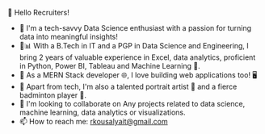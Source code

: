 👋 Hello Recruiters! 
- 🔭 I'm a tech-savvy Data Science enthusiast with a passion for turning data into meaningful insights! 
- 🌱📊 With a B.Tech in IT and a PGP in Data Science and Engineering, I bring 2 years of valuable experience in Excel, data analytics, proficient in Python, Power BI, Tableau and Machine Learning 🚀. 
- 👯 As a MERN Stack developer 🌐, I love building web applications too! 🖥️ 
- 💬 Apart from tech, I'm also a talented portrait artist 🎨 and a fierce badminton player 🏸. 
- 🤔 I'm looking to collaborate on Any projects related to data science, machine learning, data analytics or visualizations.
- 📫 How to reach me: rkousalyait@gmail.com


